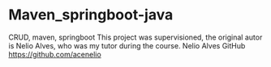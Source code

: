# Maven_springboot-java
CRUD, maven, springboot
This project was supervisioned, the original autor is Nelio Alves, who was my tutor during the course. Nelio Alves GitHub https://github.com/acenelio 
